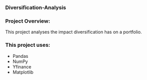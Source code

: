 ### Diversification-Analysis

### Project Overview:

This project analyses the impact diversification has on a portfolio. 

### This project uses:

- Pandas
- NumPy
- Yfinance
- Matplotlib
